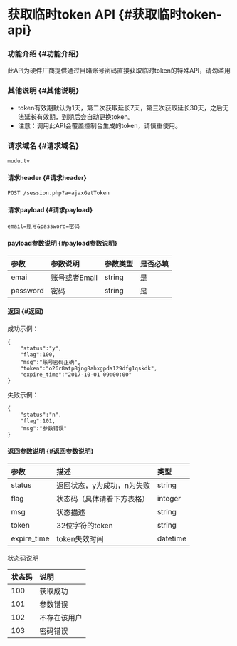 # 获取临时token API {#获取临时token-api}

### 功能介绍 {#功能介绍}

此API为硬件厂商提供通过目睹账号密码直接获取临时token的特殊API，请勿滥用

### 其他说明 {#其他说明}

* token有效期默认为1天，第二次获取延长7天，第三次获取延长30天，之后无法延长有效期，到期后会自动更换token。
* 注意：调用此API会覆盖控制台生成的token，请慎重使用。

### 请求域名 {#请求域名}

`mudu.tv`

#### 请求header {#请求header}

```
POST /session.php?a=ajaxGetToken
```

#### 请求payload {#请求payload}

`email=账号&password=密码`

#### payload参数说明 {#payload参数说明}

| 参数 | 参数说明 | 参数类型 | 是否必填 |
| :--- | :--- | :--- | :--- |
| emai | 账号或者Email | string | 是 |
| password | 密码 | string | 是 |

#### 返回 {#返回}

成功示例：

```
{
    "status":"y",
    "flag":100,
    "msg":"账号密码正确",
    "token":"o26r8atp8jng8ahxgpda129dfg1qskdk",
    "expire_time":"2017-10-01 09:00:00"
}
```

失败示例：

```
{
    "status":"n",
    "flag":101,
    "msg":"参数错误"
}
```

#### 返回参数说明 {#返回参数说明}

| 参数 | 描述 | 类型 |
| :--- | :--- | :--- |
| status | 返回状态，y为成功，n为失败 | string |
| flag | 状态码（具体请看下方表格） | integer |
| msg | 状态描述 | string |
| token | 32位字符的token | string |
| expire\_time | token失效时间 | datetime |

状态码说明

| 状态码 | 说明 |
| :--- | :--- |
| 100 | 获取成功 |
| 101 | 参数错误 |
| 102 | 不存在该用户 |
| 103 | 密码错误 |



